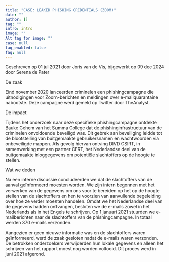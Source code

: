 ```yaml
---
title: "CASE: LEAKED PHISHING CREDENTIALS (ZOOM)"
date: ""
author: []
tag: ""
intro: intro
image: ""
Alt tag for image: ""
case: null
faq_enabled: false
faq: null
---
```

Geschreven op 01 jul 2021 door Joris van de Vis, bijgewerkt op 09 dec 2024 door Serena de Pater

De zaak

Eind november 2020 lanceerden criminelen een phishingcampagne die uitnodigingen voor Zoom-berichten en meldingen over e-mailquarantaine nabootste. Deze campagne werd gemeld op Twitter door TheAnalyst.

De impact

Tijdens het onderzoek naar deze specifieke phishingcampagne ontdekte Bauke Gehem van het Summa College dat de phishinginfrastructuur van de criminelen onvoldoende beveiligd was. Dit gebrek aan beveiliging leidde tot de blootstelling van buitgemaakte gebruikersnamen en wachtwoorden via onbeveiligde mappen. Als gevolg hiervan ontving DIVD CSIRT, in samenwerking met een partner CERT, het Nederlandse deel van de buitgemaakte inloggegevens om potentiële slachtoffers op de hoogte te stellen.

Wat we deden

Na een interne discussie concludeerden we dat de slachtoffers van de aanval geïnformeerd moesten worden. We zijn intern begonnen met het verwerken van de gegevens om ons voor te bereiden op het op de hoogte stellen van de slachtoffers en hen te voorzien van aanvullende begeleiding over hoe ze verder moesten handelen. Omdat we het Nederlandse deel van de gegevens hadden ontvangen, besloten we de e-mails zowel in het Nederlands als in het Engels te schrijven. Op 1 januari 2021 stuurden we e-mailberichten naar de slachtoffers van de phishingcampagne. In totaal werden 370 e-mails verzonden.

Aangezien er geen nieuwe informatie was en de slachtoffers waren geïnformeerd, werd de zaak gesloten nadat de e-mails waren verzonden. De betrokken onderzoekers verwijderden hun lokale gegevens en alleen het schrijven van het rapport moest nog worden voltooid. Dit proces werd in juni 2021 afgerond.
